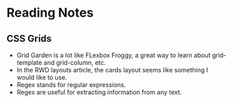 # Reading Notes
## CSS Grids

* Grid Garden is a lot like FLexbox Froggy, a great way to learn about grid-template and grid-column, etc.
* In the RWD layouts article, the cards layout seems like something I would like to use. 
* Regex stands for regular expressions. 
* Regex are useful for extracting information from any text. 